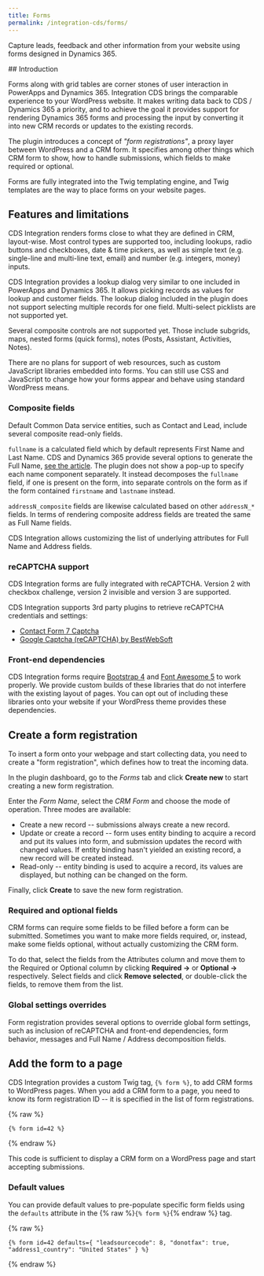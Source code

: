 ```yaml
---
title: Forms
permalink: /integration-cds/forms/
---
```


<p class="lead">Capture leads, feedback and other information from your website using forms designed in Dynamics 365.</p>
## Introduction

Forms along with grid tables are corner stones of user interaction in PowerApps and Dynamics 365. Integration CDS brings the comparable experience to your WordPress website. It makes writing data back to CDS / Dynamics 365 a priority, and to achieve the goal it provides support for rendering Dynamics 365 forms and processing the input by converting it into new CRM records or updates to the existing records.

The plugin introduces a concept of *"form registrations"*, a proxy layer between WordPress and a CRM form. It specifies among other things which CRM form to show, how to handle submissions, which fields to make required or optional.

Forms are fully integrated into the Twig templating engine, and Twig templates are the way to place forms on your website pages.

## Features and limitations

CDS Integration renders forms close to what they are defined in CRM, layout-wise. Most control types are supported too, including lookups, radio buttons and checkboxes, date & time pickers, as well as simple text (e.g. single-line and multi-line text, email) and number (e.g. integers, money) inputs.

CDS Integration provides a lookup dialog very similar to one included in PowerApps and Dynamics 365. It allows picking records as values for lookup and customer fields. The lookup dialog included in the plugin does not support selecting multiple records for one field. Multi-select picklists are not supported yet.

Several composite controls are not supported yet. Those include subgrids, maps, nested forms (quick forms), notes (Posts, Assistant, Activities, Notes).

There are no plans for support of web resources, such as custom JavaScript libraries embedded into forms. You can still use CSS and JavaScript to change how your forms appear and behave using standard WordPress means.

### Composite fields

Default Common Data service entities, such as Contact and Lead, include several composite read-only fields.

`fullname` is a calculated field which by default represents First Name and Last Name. CDS and Dynamics 365 provide several options to generate the Full Name, [see the article](https://www.magnetismsolutions.com/blog/colinmaitland/2014/02/03/how-to-change-the-full-name-format-for-contacts-in-microsoft-dynamics-crm-2013). The plugin does not show a pop-up to specify each name component separately. It instead decomposes the `fullname` field, if one is present on the form, into separate controls on the form as if the form contained `firstname` and `lastname` instead.

`addressN_composite` fields are likewise calculated based on other `addressN_*` fields. In terms of rendering composite address fields are treated the same as Full Name fields.

CDS Integration allows customizing the list of underlying attributes for Full Name and Address fields.

### reCAPTCHA support

CDS Integration forms are fully integrated with reCAPTCHA. Version 2 with checkbox challenge, version 2 invisible and version 3 are supported.

CDS Integration supports 3rd party plugins to retrieve reCAPTCHA credentials and settings:

- [Contact Form 7 Captcha](https://wordpress.org/plugins/contact-form-7-simple-recaptcha/)
- [Google Captcha (reCAPTCHA) by BestWebSoft](https://wordpress.org/plugins/google-captcha/)

### Front-end dependencies

CDS Integration forms require [Bootstrap 4](https://getbootstrap.com/) and [Font Awesome 5](https://fontawesome.com/) to work properly. We provide custom builds of these libraries that do not interfere with the existing layout of pages. You can opt out of including these libraries onto your website if your WordPress theme provides these dependencies.

## Create a form registration

To insert a form onto your webpage and start collecting data, you need to create a "form registration", which defines how to treat the incoming data.

In the plugin dashboard, go to the *Forms* tab and click **Create new** to start creating a new form registration.

Enter the *Form Name*, select the *CRM Form* and choose the mode of operation. Three modes are available:

- Create a new record -- submissions always create a new record.
- Update or create a record -- form uses entity binding to acquire a record and put its values into form, and submission updates the record with changed values. If entity binding hasn't yielded an existing record, a new record will be created instead.
- Read-only -- entity binding is used to acquire a record, its values are displayed, but nothing can be changed on the form.

Finally, click **Create** to save the new form registration.

### Required and optional fields

CRM forms can require some fields to be filled before a form can be submitted. Sometimes you want to make more fields required, or, instead, make some fields optional, without actually customizing the CRM form.

To do that, select the fields from the Attributes column and move them to the Required or Optional column by clicking **Required &rarr;** or **Optional &rarr;** respectively. Select fields and click **Remove selected**, or double-click the fields, to remove them from the list.

### Global settings overrides

Form registration provides several options to override global form settings, such as inclusion of reCAPTCHA and front-end dependencies, form behavior, messages and Full Name / Address decomposition fields.

## Add the form to a page

CDS Integration provides a custom Twig tag, `{% form %}`, to add CRM forms to WordPress pages. When you add a CRM form to a page, you need to know its form registration ID -- it is specified in the list of form registrations.

{% raw %}
``` twig
{% form id=42 %}
```
{% endraw %}

This code is sufficient to display a CRM form on a WordPress page and start accepting submissions.

### Default values

You can provide default values to pre-populate specific form fields using the `defaults` attribute in the {% raw %}`{% form %}`{% endraw %} tag.

{% raw %}
``` twig
{% form id=42 defaults={ "leadsourcecode": 8, "donotfax": true, "address1_country": "United States" } %}
```
{% endraw %}
